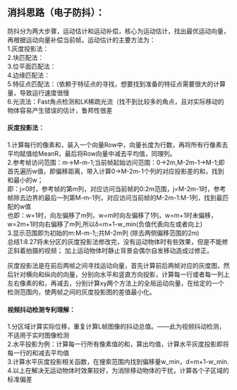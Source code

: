 ## 消抖思路（电子防抖）：
防抖分为两大步骤，运动估计和运动补偿，核心为运动估计，找出最优运动向量，再根据运动向量补偿当前帧。运动估计的主要方法为：  
1.灰度投影法：  
2.块匹配法：   
3.位平面匹配法：  
4.边缘匹配法：  
5.特征点匹配法：（依赖于特征点的寻找，想要找到准备的特征点需要很大的计算量，导致运行速度很慢  
6.光流法：Fast角点检测和LK稀疏光流（找不到比较多的角点，且对实际移动的物体容易产生错误的估计，鲁邦性很差

#### 灰度投影法： 
1.计算每行的像素和，装入一个向量Row中，向量长度为行数，再将所有行像素去平均赋值给MeanR，最后将Row向量中减去平均值，同理列。   
2.参考帧访问范围：m->M-m-1;当前帧起始访问范围：0->2m,M-2m-1->M-1;即首先遍历w值，即偏移距离，带入计算0->M-2m-1个列的对应投影差的和，找到和最小的w；  
  即：j=0时，参考帧的第m列，对应访问当前帧的0:2m范围，j=M-2m-1时，参考帧除去边界的最后一列第M-m-1列，对应访问当前帧的M-2m-1:M-1列，找到最匹配的w值   
也即：w=1时，向左偏移了m列，w=m时向左偏移了1列，w=m+1时未偏移，w=2m+1时向右偏移了m列,所以δ=m+1-w_min(负值代表向左或者向上)   
3.显示范围即为初始的m:M-m-1;;共M-2m列 (除去两侧偏移范围的2m)  
总结1:8.27将未分区的灰度投影法修改完，没有运动物体时有些效果，但是不能修正斜着拍摄的视频； 加上运动物体时静止背景会偶尔自发移动造成过修正。  
 
灰度投影法是在前后两帧之间寻找运动向量，首先计算前后两帧对应的灰度图，然后针对横向和纵向的向量，分别向水平和竖直方向投影，计算每一行或者每一列上左右像素的和，再减去，分别计算xy两个方法上的全局运动向量，在给定的一个检测范围内，使两帧之间的灰度投影图的差值最小化。

#### 视频抖动检测专利理解：
1.分区域计算实际位移，重复计算L帧图像的抖动总值。——此为视频抖动检测，不适用于实时图像检测  
2.水平投影为例：计算每一行所有像素值的和，算出均值，计算水平灰度投影即将每一行的和减去平均值   
3.计算水平灰度投影相关函数，在搜索范围内找到偏移量w_min，d=m+1-w_min.  
4.以上在解决无运动物体时效果较好，为消除移动物体的干扰，计算各个子区域的标准偏差  









